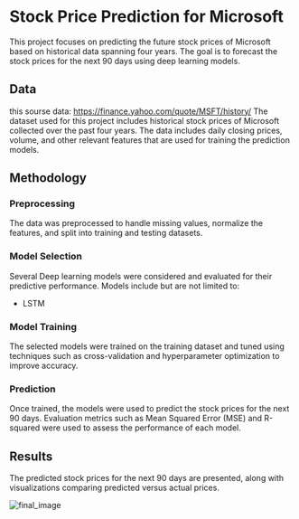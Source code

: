# Stock Price Prediction for Microsoft

This project focuses on predicting the future stock prices of Microsoft based on historical data spanning four years. The goal is to forecast the stock prices for the next 90 days using deep learning models.

## Data
this sourse data: https://finance.yahoo.com/quote/MSFT/history/
The dataset used for this project includes historical stock prices of Microsoft collected over the past four years. The data includes daily closing prices, volume, and other relevant features that are used for training the prediction models.

## Methodology

### Preprocessing

The data was preprocessed to handle missing values, normalize the features, and split into training and testing datasets.

### Model Selection

Several Deep learning models were considered and evaluated for their predictive performance. Models include but are not limited to:

- LSTM 

### Model Training

The selected models were trained on the training dataset and tuned using techniques such as cross-validation and hyperparameter optimization to improve accuracy.

### Prediction

Once trained, the models were used to predict the stock prices for the next 90 days. Evaluation metrics such as Mean Squared Error (MSE) and R-squared were used to assess the performance of each model.

## Results

The predicted stock prices for the next 90 days are presented, along with visualizations comparing predicted versus actual prices.


![final_image](https://github.com/MahmoudIbrahims/CodeAlpha_Stock_prediction/assets/121377479/d713f8ec-f340-425e-b98a-4d1f2002c346)

